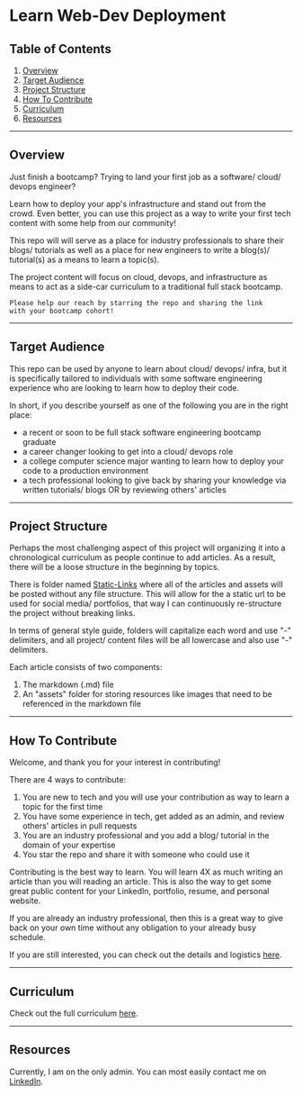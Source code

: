 # Learn Web-Dev Deployment

## Table of Contents

1. [Overview](#overview)
2. [Target Audience](#target-audience)
3. [Project Structure](#project-structure)
4. [How To Contribute](#how-to-contribute)
5. [Curriculum](#curriculum)
6. [Resources](#resources)

---

## Overview

Just finish a bootcamp? Trying to land your first job as a software/ cloud/ devops engineer?

Learn how to deploy your app's infrastructure and stand out from the crowd. Even better, you can use this project as a way to write your first tech content with some help from our community!

This repo will will serve as a place for industry professionals to share their blogs/ tutorials as well as a place for new engineers to write a blog(s)/ tutorial(s) as a means to learn a topic(s).

The project content will focus on cloud, devops, and infrastructure as means to act as a side-car curriculum to a traditional full stack bootcamp.

<code>Please help our reach by starring the repo and sharing the link with your bootcamp cohort!</code>

---

## Target Audience

This repo can be used by anyone to learn about cloud/ devops/ infra, but it is specifically tailored to individuals with some software engineering experience who are looking to learn how to deploy their code.

In short, if you describe yourself as one of the following you are in the right place:

- a recent or soon to be full stack software engineering bootcamp graduate
- a career changer looking to get into a cloud/ devops role
- a college computer science major wanting to learn how to deploy your code to a production environment
- a tech professional looking to give back by sharing your knowledge via written tutorials/ blogs OR by reviewing others' articles

---

## Project Structure

Perhaps the most challenging aspect of this project will organizing it into a chronological curriculum as people continue to add articles. As a result, there will be a loose structure in the beginning by topics.

There is folder named [Static-Links](Static-Links) where all of the articles and assets will be posted without any file structure. This will allow for the a static url to be used for social media/ portfolios, that way I can continuously re-structure the project without breaking links.

In terms of general style guide, folders will capitalize each word and use "-" delimiters, and all project/ content files will be all lowercase and also use "-" delimiters.

Each article consists of two components:

1. The markdown (.md) file
2. An "assets" folder for storing resources like images that need to be referenced in the markdown file

---

## How To Contribute

Welcome, and thank you for your interest in contributing!

There are 4 ways to contribute:

1. You are new to tech and you will use your contribution as way to learn a topic for the first time
2. You have some experience in tech, get added as an admin, and review others' articles in pull requests
3. You are an industry professional and you add a blog/ tutorial in the domain of your expertise
4. You star the repo and share it with someone who could use it

Contributing is the best way to learn. You will learn 4X as much writing an article than you will reading an article. This is also the way to get some great public content for your LinkedIn, portfolio, resume, and personal website.

If you are already an industry professional, then this is a great way to give back on your own time without any obligation to your already busy schedule.

If you are still interested, you can check out the details and logistics [here](become-a-contributor.md).

---

## Curriculum

Check out the full curriculum [here](curriculum.md).

---

## Resources

Currently, I am on the only admin. You can most easily contact me on [LinkedIn](https://www.linkedin.com/in/bennettgould12345/).
